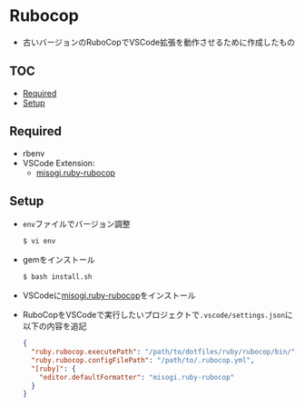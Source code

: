 # Rubocop<!-- omit in toc -->

- 古いバージョンのRuboCopでVSCode拡張を動作させるために作成したもの

## TOC<!-- omit in toc -->

- [Required](#required)
- [Setup](#setup)

## Required

- rbenv
- VSCode Extension:
  - [misogi.ruby-rubocop](https://marketplace.visualstudio.com/items?itemName=misogi.ruby-rubocop)

## Setup

- `env`ファイルでバージョン調整

  ```bash
  $ vi env
  ```

- gemをインストール

  ```bash
  $ bash install.sh
  ```

- VSCodeに[misogi.ruby-rubocop](https://marketplace.visualstudio.com/items?itemName=misogi.ruby-rubocop)をインストール

- RuboCopをVSCodeで実行したいプロジェクトで`.vscode/settings.json`に以下の内容を追記

  ```json
  {
    "ruby.rubocop.executePath": "/path/to/dotfiles/ruby/rubocop/bin/",
    "ruby.rubocop.configFilePath": "/path/to/.rubocop.yml",
    "[ruby]": {
      "editor.defaultFormatter": "misogi.ruby-rubocop"
    }
  }
  ```
